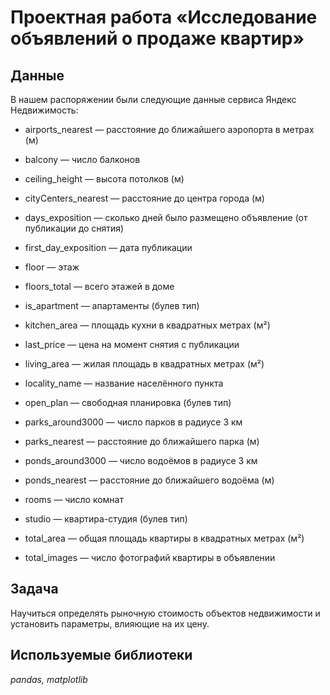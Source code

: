 # Проектная работа «Исследование объявлений о продаже квартир»


## Данные

В нашем распоряжении были следующие данные сервиса Яндекс Недвижимость:

* airports_nearest — расстояние до ближайшего аэропорта в метрах (м)

* balcony — число балконов

* ceiling_height — высота потолков (м)

* cityCenters_nearest — расстояние до центра города (м)

* days_exposition — сколько дней было размещено объявление (от публикации до снятия)

* first_day_exposition — дата публикации

* floor — этаж

* floors_total — всего этажей в доме

* is_apartment — апартаменты (булев тип)

* kitchen_area — площадь кухни в квадратных метрах (м²)

* last_price — цена на момент снятия с публикации

* living_area — жилая площадь в квадратных метрах (м²)

* locality_name — название населённого пункта

* open_plan — свободная планировка (булев тип)

* parks_around3000 — число парков в радиусе 3 км

* parks_nearest — расстояние до ближайшего парка (м)

* ponds_around3000 — число водоёмов в радиусе 3 км

* ponds_nearest — расстояние до ближайшего водоёма (м)

* rooms — число комнат

* studio — квартира-студия (булев тип)

* total_area — общая площадь квартиры в квадратных метрах (м²)

* total_images — число фотографий квартиры в объявлении

## Задача

Научиться определять рыночную стоимость объектов недвижимости и установить параметры, влияющие на их цену.

## Используемые библиотеки

*pandas, matplotlib*
